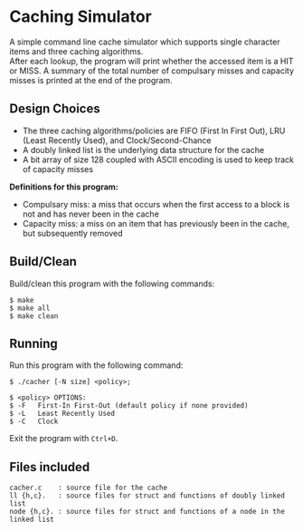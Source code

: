 # Caching Simulator
A simple command line cache simulator which supports single character items and three caching algorithms.\
After each lookup, the program will print whether the accessed item is a HIT or MISS. A summary of the total number of compulsary misses and capacity misses is printed at the end of the program.

## Design Choices
- The three caching algorithms/policies are FIFO (First In First Out), LRU (Least Recently Used), and Clock/Second-Chance
- A doubly linked list is the underlying data structure for the cache
- A bit array of size 128 coupled with ASCII encoding is used to keep track of capacity misses

**Definitions for this program:**
- Compulsary miss: a miss that occurs when the first access to a block is not and has never been in the cache
- Capacity miss: a miss on an item that has previously been in the cache, but subsequently removed

## Build/Clean
Build/clean this program with the following commands: 

    $ make
    $ make all
    $ make clean

## Running
Run this program with the following command:

    $ ./cacher [-N size] <policy>;

    $ <policy> OPTIONS:
    $ -F   First-In First-Out (default policy if none provided)
    $ -L   Least Recently Used
    $ -C   Clock

Exit the program with `Ctrl+D`.

## Files included
    cacher.c    : source file for the cache
    ll {h,c}.   : source files for struct and functions of doubly linked list
    node {h,c}. : source files for struct and functions of a node in the linked list
